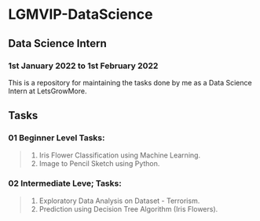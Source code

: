 # LGMVIP-DataScience
## Data Science Intern
### 1st January 2022 to 1st February 2022

This is a repository for maintaining the tasks done by me as a Data Science Intern at LetsGrowMore.

## Tasks
### 01 Beginner Level Tasks:
> 1. Iris Flower Classification using Machine Learning.
> 2. Image to Pencil Sketch using Python.
> 
### 02 Intermediate Leve; Tasks:
> 1. Exploratory Data Analysis on Dataset - Terrorism.
> 2. Prediction using Decision Tree Algorithm (Iris Flowers).

